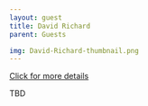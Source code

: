 ```yaml
---
layout: guest
title: David Richard
parent: Guests

img: David-Richard-thumbnail.png
---
```




<div class="badge-base LI-profile-badge" data-locale="en_US" data-size="medium" data-theme="light" data-type="VERTICAL" data-vanity="david-richard-4833474" data-version="v1"><a class="badge-base__link LI-simple-link" href="https://www.linkedin.com/in/david-richard-4833474?trk=profile-badge">Click for more details</a></div>


TBD
